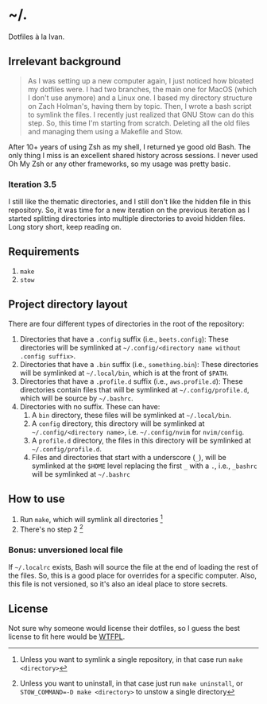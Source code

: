 # ~/.

Dotfiles à la Ivan.

## Irrelevant background

> As I was setting up a new computer again, I just noticed how bloated my
dotfiles were. I had two branches, the main one for MacOS (which I don't use
anymore) and a Linux one. I based my directory structure on Zach Holman's,
having them by topic. Then, I wrote a bash script to symlink the files. I
recently just realized that GNU Stow can do this step. So, this time I'm
starting from scratch. Deleting all the old files and managing them using a
Makefile and Stow.

After 10+ years of using Zsh as my shell, I returned ye good old Bash. The only
thing I miss is an excellent shared history across sessions. I never used Oh My
Zsh or any other frameworks, so my usage was pretty basic.

### Iteration 3.5

I still like the thematic directories, and I still don't like the hidden
file in this repository. So, it was time for a new iteration on the previous
iteration as I started splitting directories into multiple directories to avoid
hidden files. Long story short, keep reading on.

## Requirements

1. `make`
2. `stow`

## Project directory layout

There are four different types of directories in the root of the repository:

1. Directories that have a `.config` suffix (i.e., `beets.config`): These
   directories will be symlinked at
   `~/.config/<directory name without .config suffix>`.
2. Directories that have a `.bin` suffix (i.e., `something.bin`): These
   directories will be symlinked at `~/.local/bin`, which is at the front of
   `$PATH`.
3. Directories that have a `.profile.d` suffix (i.e., `aws.profile.d`): These
   directories contain files that will be symlinked at `~/.config/profile.d`,
   which will be source by `~/.bashrc`.
4. Directories with no suffix. These can have:
    1. A `bin` directory, these files will be symlinked at `~/.local/bin`.
    2. A `config` directory, this directory will be symlinked at
       `~/.config/<directory name>`, i.e. `~/.config/nvim` for `nvim/config`.
    3. A `profile.d` directory, the files in this directory will be symlinked at
       `~/.config/profile.d`.
    4. Files and directories that start with a underscore (`_`), will be
       symlinked at the `$HOME` level replacing the first `_` with a `.`, i.e.,
       `_bashrc` will be symlinked at `~/.bashrc`

## How to use

1. Run `make`, which will symlink all directories [^1]
2. There's no step 2 [^2]

### Bonus: unversioned local file

If `~/.localrc` exists, Bash will source the file at the end of loading the rest
of the files. So, this is a good place for overrides for a specific computer.
Also, this file is not versioned, so it's also an ideal place to store secrets.

## License

Not sure why someone would license their dotfiles, so I guess the best license
to fit here would be [WTFPL](http://www.wtfpl.net/txt/copying/).

[^1]: Unless you want to symlink a single repository, in that case run
      `make <directory>`
[^2]: Unless you want to uninstall, in that case just run `make uninstall`, or
      `STOW_COMMAND=-D make <directory>` to unstow a single directory
